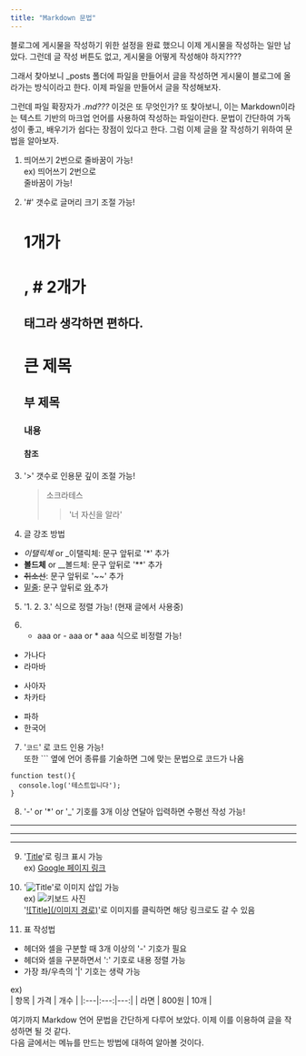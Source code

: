 ```yaml
---
title: "Markdown 문법"
---
```


블로그에 게시물을 작성하기 위한 설정을 완료 했으니 이제 게시물을 작성하는 일만 남았다.
그런데 글 작성 버튼도 없고, 게시물을 어떻게 작성해야 하지????

그래서 찾아보니 _posts 폴더에 파일을 만들어서 글을 작성하면 게시물이 블로그에 올라가는 방식이라고 한다.
이제 파일을 만들어서 글을 작성해보자.

그런데 파일 확장자가 *.md???* 이것은 또 무엇인가?
또 찾아보니, 이는 Markdown이라는 텍스트 기반의 마크업 언어를 사용하여 작성하는 파일이란다.
문법이 간단하여 가독성이 좋고, 배우기가 쉽다는 장점이 있다고 한다.
그럼 이제 글을 잘 작성하기 위하여 문법을 알아보자.

1. 띄어쓰기 2번으로 줄바꿈이 가능!  
ex) 띄어쓰기 2번으로  
    줄바꿈이 가능!

2. '#' 갯수로 글머리 크기 조절 가능!  
    # 1개가 <h1>, # 2개가 <h2> 태그라 생각하면 편하다.  
    # 큰 제목
    ## 부 제목
    ### 내용
    #### 참조
   
3. '>' 갯수로 인용문 깊이 조절 가능!  
    > 소크라테스
    >> '너 자신을 알라'

4. 글 강조 방법  
- *이탤릭체* or _이탤릭체: 문구 앞뒤로 '*' 추가
- **볼드체** or __볼드체: 문구 앞뒤로 '**' 추가
- ~~취소선~~: 문구 앞뒤로 '~~' 추가
- <u>밑줄</u>: 문구 앞뒤로 <u>와 </u> 추가

5. '1. 2. 3.' 식으로 정렬 가능! (현재 글에서 사용중)

6. + aaa or - aaa or * aaa 식으로 비정렬 가능!  
+ 가나다
+ 라마바
- 사아자
- 차카타
* 파하
* 한국어

7. '``` 코드 ```' 로 코드 인용 가능!  
   또한 ``` 옆에 언어 종류를 기술하면 그에 맞는 문법으로 코드가 나옴
   
```javaxcript
function test(){
  console.log('테스트입니다');
}
```
    
8. '-' or '*' or '_' 기호를 3개 이상 연달아 입력하면 수평선 작성 가능!  
----------------------
**********************
______________________

9. '[Title](Link "링크설명")'로 링크 표시 가능  
   ex) [Google 페이지 링크](https://google.com "구글 페이지")
   
10. '![Title](Link "이미지 설명")'로 이미지 삽입 가능  
   ex) ![키보드 사진](https://devinlife.com/assets/images/bio-photo-keyboard-small.jpg "키보드 사이미지")  
   '[![Title](/이미지 경로)](Link)'로 이미지를 클릭하면 해당 링크로도 갈 수 있음
   
11. 표 작성법  
- 헤더와 셀을 구분할 때 3개 이상의 '-' 기호가 필요
- 헤더와 셀을 구분하면서 ':' 기호로 내용 정렬 가능
- 가장 좌/우측의 '|' 기호는 생략 가능  

ex)  
| 항목 | 가격 | 개수 |
|:---|:---:|---:|
| 라면 | 800원 | 10개 |


여기까지 Markdow 언어 문법을 간단하게 다루어 보았다.
이제 이를 이용하여 글을 작성하면 될 것 같다.  
다음 글에서는 메뉴를 만드는 방법에 대하여 알아볼 것이다.
